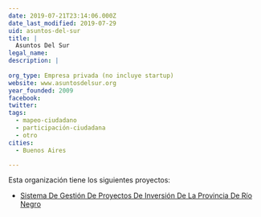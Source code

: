 ```yaml
---
date: 2019-07-21T23:14:06.000Z
date_last_modified: 2019-07-29
uid: asuntos-del-sur
title: |
  Asuntos Del Sur
legal_name: 
description: |
  
org_type: Empresa privada (no incluye startup)
website: www.asuntosdelsur.org
year_founded: 2009
facebook: 
twitter: 
tags:
  - mapeo-ciudadano
  - participación-ciudadana
  - otro
cities: 
  - Buenos Aires

---
```


Esta organización tiene los siguientes proyectos:

- [Sistema De Gestión De Proyectos De Inversión De La Provincia De Río Negro](/proyectos/sistema-de-gestion-de-proyectos-de-inversion-de-la-provincia-de-rio-negro)
